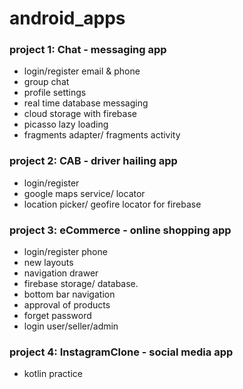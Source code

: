 # android_apps

### project 1: Chat - messaging app
  + login/register email & phone
  + group chat
  + profile settings
  + real time database messaging
  + cloud storage with firebase
  + picasso lazy loading
  + fragments adapter/ fragments activity
  
### project 2: CAB - driver hailing app
  + login/register
  + google maps service/ locator
  + location picker/ geofire locator for firebase


### project 3: eCommerce - online shopping app
  + login/register phone
  + new layouts
  + navigation drawer
  + firebase storage/ database.
  + bottom bar navigation
  + approval of products
  + forget password
  + login user/seller/admin


### project 4: InstagramClone - social media app
  + kotlin practice
